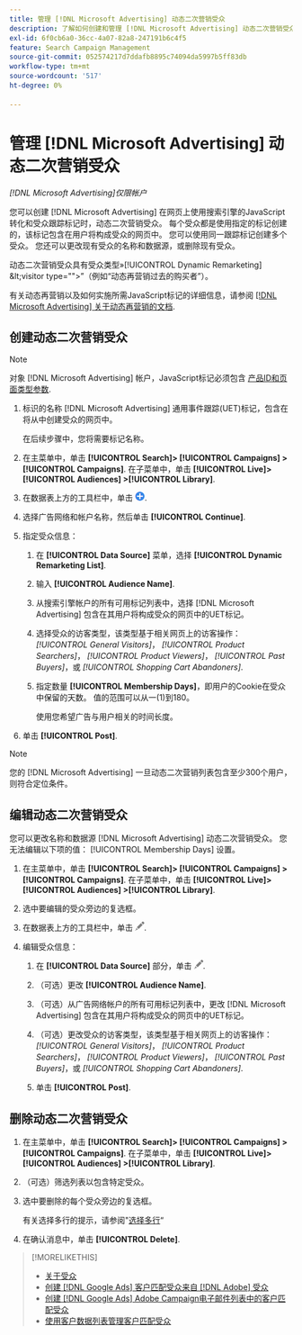 ```yaml
---
title: 管理 [!DNL Microsoft Advertising] 动态二次营销受众
description: 了解如何创建和管理 [!DNL Microsoft Advertising] 动态二次营销受众。
exl-id: 6f0cb6a0-36cc-4a07-82a8-247191b6c4f5
feature: Search Campaign Management
source-git-commit: 052574217d7ddafb8895c74094da5997b5ff83db
workflow-type: tm+mt
source-wordcount: '517'
ht-degree: 0%

---
```


# 管理 [!DNL Microsoft Advertising] 动态二次营销受众

*[!DNL Microsoft Advertising]仅限帐户*

您可以创建 [!DNL Microsoft Advertising] 在网页上使用搜索引擎的JavaScript转化和受众跟踪标记时，动态二次营销受众。 每个受众都是使用指定的标记创建的，该标记包含在用户将构成受众的网页中。 您可以使用同一跟踪标记创建多个受众。 您还可以更改现有受众的名称和数据源，或删除现有受众。

动态二次营销受众具有受众类型»[!UICONTROL Dynamic Remarketing] \&lt;visitor type=&quot;&quot;>”（例如“动态再营销过去的购买者”）。

有关动态再营销以及如何实施所需JavaScript标记的详细信息，请参阅 [[!DNL Microsoft Advertising] 关于动态再营销的文档](https://help.ads.microsoft.com/#apex/ads/en/56910).

## 创建动态二次营销受众

>[!NOTE]
>
>对象 [!DNL Microsoft Advertising] 帐户，JavaScript标记必须包含 [产品ID和页面类型参数](https://help.ads.microsoft.com/#apex/ads/en/56910/1/#exp85).

1. 标识的名称 [!DNL Microsoft Advertising] 通用事件跟踪(UET)标记，包含在将从中创建受众的网页中。

   在后续步骤中，您将需要标记名称。

1. 在主菜单中，单击 **[!UICONTROL Search]> [!UICONTROL Campaigns] >[!UICONTROL Campaigns]**. 在子菜单中，单击 **[!UICONTROL Live]> [!UICONTROL Audiences] >[!UICONTROL Library]**.

1. 在数据表上方的工具栏中，单击 ![创建](/help/search-social-commerce/assets/add.png "创建").

1. 选择广告网络和帐户名称，然后单击 **[!UICONTROL Continue]**.

1. 指定受众信息：

   1. 在 **[!UICONTROL Data Source]** 菜单，选择 **[!UICONTROL Dynamic Remarketing List]**.

   1. 输入 **[!UICONTROL Audience Name]**.

   1. 从搜索引擎帐户的所有可用标记列表中，选择 [!DNL Microsoft Advertising] 包含在其用户将构成受众的网页中的UET标记。

   1. 选择受众的访客类型，该类型基于相关网页上的访客操作： *[!UICONTROL General Visitors]*， *[!UICONTROL Product Searchers]*， *[!UICONTROL Product Viewers]*， *[!UICONTROL Past Buyers]*，或 *[!UICONTROL Shopping Cart Abandoners]*.

   1. 指定数量 **[!UICONTROL Membership Days]**，即用户的Cookie在受众中保留的天数。 值的范围可以从一(1)到180。

      使用您希望广告与用户相关的时间长度。

1. 单击 **[!UICONTROL Post]**.

>[!NOTE]
>
>您的 [!DNL Microsoft Advertising] 一旦动态二次营销列表包含至少300个用户，则符合定位条件。

## 编辑动态二次营销受众

您可以更改名称和数据源 [!DNL Microsoft Advertising] 动态二次营销受众。 您无法编辑以下项的值： [!UICONTROL Membership Days] 设置。

1. 在主菜单中，单击 **[!UICONTROL Search]> [!UICONTROL Campaigns] >[!UICONTROL Campaigns]**. 在子菜单中，单击 **[!UICONTROL Live]> [!UICONTROL Audiences] >[!UICONTROL Library]**.

1. 选中要编辑的受众旁边的复选框。

1. 在数据表上方的工具栏中，单击 ![编辑](/help/search-social-commerce/assets/edit.png "编辑").

1. 编辑受众信息：

   1. 在 **[!UICONTROL Data Source]** 部分，单击 ![编辑](/help/search-social-commerce/assets/edit.png "编辑").

   1. （可选）更改 **[!UICONTROL Audience Name]**.

   1. （可选）从广告网络帐户的所有可用标记列表中，更改 [!DNL Microsoft Advertising] 包含在其用户将构成受众的网页中的UET标记。

   1. （可选）更改受众的访客类型，该类型基于相关网页上的访客操作： *[!UICONTROL General Visitors]*， *[!UICONTROL Product Searchers]*， *[!UICONTROL Product Viewers]*， *[!UICONTROL Past Buyers]*，或 *[!UICONTROL Shopping Cart Abandoners]*.

   1. 单击 **[!UICONTROL Post]**.

## 删除动态二次营销受众

1. 在主菜单中，单击 **[!UICONTROL Search]> [!UICONTROL Campaigns] >[!UICONTROL Campaigns]**. 在子菜单中，单击 **[!UICONTROL Live]> [!UICONTROL Audiences] >[!UICONTROL Library]**.

1. （可选）筛选列表以包含特定受众。

1. 选中要删除的每个受众旁边的复选框。

   有关选择多行的提示，请参阅&quot;[选择多行](/help/search-social-commerce/common-tasks/navigation-editing-selection/multiple-rows-select.md)“

1. 在确认消息中，单击 **[!UICONTROL Delete]**.

>[!MORELIKETHIS]
>
>* [关于受众](audience-about.md)
>* [创建 [!DNL Google Ads] 客户匹配受众来自 [!DNL Adobe] 受众](google-audience-from-adobe-audience.md)
>* [创建 [!DNL Google Ads] Adobe Campaign电子邮件列表中的客户匹配受众](google-audience-from-campaign-email-list.md)
>* [使用客户数据列表管理客户匹配受众](audience-from-customer-data-list.md)
